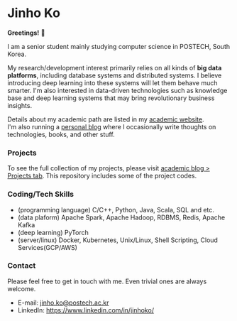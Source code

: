 # Jinho Ko

**Greetings!** :star_struck:	

I am a senior student mainly studying computer science in POSTECH, South Korea.

My research/development interest primarily relies on all kinds of **big data platforms**, including database systems and distributed systems. I believe introducing deep learning into these systems will let them behave much smarter. I'm also interested in data-driven technologies such as knowledge base and deep learning systems that may bring revolutionary business insights.

Details about my academic path are listed in my [academic website](http://academics.jinhoko.com/).  
I'm also running a [personal blog](http://blog.jinhoko.com/) where I occasionally write thoughts on technologies, books, and other stuff.

### Projects

To see the full collection of my projects, please visit [academic blog > Projects tab](https://jinhoko.github.io/projects). This repository includes some of the project codes.

### Coding/Tech Skills
- (programming language) C/C++, Python, Java, Scala, SQL and etc.
- (data plaform) Apache Spark, Apache Hadoop, RDBMS, Redis, Apache Kafka
- (deep learning) PyTorch
- (server/linux) Docker, Kubernetes, Unix/Linux, Shell Scripting, Cloud Services(GCP/AWS)

### Contact

Please feel free to get in touch with me. Even trivial ones are always welcome.
- E-mail: jinho.ko@postech.ac.kr
- LinkedIn: https://www.linkedin.com/in/jinhoko/
